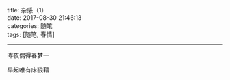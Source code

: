 title: 杂感（1）   
date: 2017-08-30 21:46:13    
categories: 随笔    
tags: [随笔, 春情]

---

昨夜偶得春梦一

早起唯有床狼藉

<!--日有所思夜乃梦

或是苦独身已久
-->